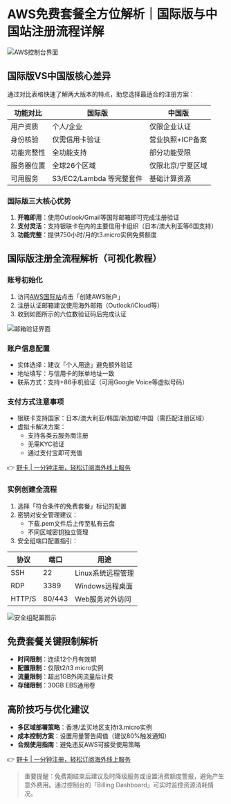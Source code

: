# AWS免费套餐全方位解析｜国际版与中国站注册流程详解

![AWS控制台界面](https://bbtdd.com/wp-content/uploads/img/282527808991.webp)

## 国际版VS中国版核心差异
通过对比表格快速了解两大版本的特点，助您选择最适合的注册方案：

| 功能对比       | 国际版                     | 中国版                     |
|----------------|---------------------------|---------------------------|
| 用户资质       | 个人/企业                 | 仅限企业认证             |
| 身份核验       | 仅需信用卡验证           | 营业执照+ICP备案         |
| 功能完整性     | 全功能支持                | 部分功能受限             |
| 服务器位置     | 全球26个区域              | 仅限北京/宁夏区域        |
| 可用服务       | S3/EC2/Lambda 等完整套件  | 基础计算资源             |

### 国际版三大核心优势
1. **开箱即用**：使用Outlook/Gmail等国际邮箱即可完成注册验证
2. **支付灵活**：支持银联卡在内的主要信用卡组织（日本/澳大利亚等6国支持）
3. **功能完整**：提供750小时/月的t3.micro实例免费额度

## 国际版注册全流程解析（可视化教程）

### 账号初始化
1. 访问[AWS国际站](aws.amazon.com)点击「创建AWS账户」
2. 注册认证邮箱建议使用海外邮箱（Outlook/iCloud等）
3. 收到如图所示的六位数验证码后完成认证

![邮箱验证界面](https://bbtdd.com/wp-content/uploads/img/82159828208812.webp)

### 账户信息配置
- 实体选择：建议「个人用途」避免额外验证
- 地址填写：与信用卡的账单地址一致
- 联系方式：支持+86手机验证（可用Google Voice等虚拟号码）

### 支付方式注意事项
- 银联卡支持国家：日本/澳大利亚/韩国/新加坡/中国（需匹配注册区域）
- 虚拟卡解决方案：
   - 支持各类云服务商注册
   - 无需KYC验证
   - 通过支付宝即可充值
   
👉 [野卡 | 一分钟注册，轻松订阅海外线上服务](https://bbtdd.com/yeka)

### 实例创建全流程
1. 选择「符合条件的免费套餐」标记的配置
2. 密钥对安全管理建议：
   - 下载.pem文件后上传至私有云盘
   - 不同区域密钥独立管理
3. 安全组端口配置指引：

| 协议   | 端口  | 用途                     |
|--------|-------|-------------------------|
| SSH    | 22    | Linux系统远程管理       |
| RDP    | 3389  | Windows远程桌面         |
| HTTP/S | 80/443| Web服务对外访问         |

![安全组配置图示](https://bbtdd.com/wp-content/uploads/img/4679798129951.webp)

## 免费套餐关键限制解析
- **时间限制**：连续12个月有效期
- **配置限制**：仅限t2/t3 micro实例
- **流量限制**：超出1GB外网流量后计费
- **存储限制**：30GB EBS通用卷

## 高阶技巧与优化建议
- **多区域部署策略**：香港/孟买地区支持t3.micro实例
- **成本控制方案**：设置用量警告阈值（建议80%触发通知）
- **合规使用指南**：避免违反AWS可接受使用策略



👉 [野卡 | 一分钟注册，轻松订阅海外线上服务](https://bbtdd.com/yeka)

> 重要提醒：免费期结束后建议及时降级服务或设置消费额度警报，避免产生意外费用。通过控制台的「Billing Dashboard」可实时监控资源消耗情况。